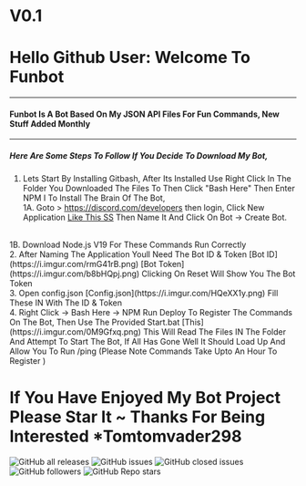 # V0.1
 
# Hello Github User: Welcome To Funbot

<hr>

#### Funbot Is A Bot Based On My JSON API Files For Fun Commands, New Stuff Added Monthly

<hr>

##### Here Are Some Steps To Follow If You Decide To Download My Bot,

1. Lets Start By Installing Gitbash, After Its Installed Use Right Click In The Folder You Downloaded The Files To Then Click "Bash Here" Then Enter NPM I To Install The Brain Of The Bot,<br>
1A. Goto > https://discord.com/developers then login, Click New Application [Like This SS](https://i.imgur.com/eTnWSKW.png) Then Name It And Click On Bot -> Create Bot.
<br>
1B. Download Node.js V19 For These Commands Run Correctly
<br>
2. After Naming The Application Youll Need The Bot ID & Token [Bot ID](https://i.imgur.com/rmG41rB.png)
[Bot Token](https://i.imgur.com/b8bHQpj.png) Clicking On Reset Will Show You The Bot Token
<br>
3. Open config.json [Config.json](https://i.imgur.com/HQeXX1y.png) Fill These IN With The ID & Token
<br>
4. Right Click -> Bash Here -> NPM Run Deploy To Register The Commands On The Bot, Then Use The Provided Start.bat [This](https://i.imgur.com/0M9Gfxq.png) This Will Read The Files IN The Folder And Attempt To Start The Bot, If All Has Gone Well It Should Load Up And Allow You To Run /ping (Please Note Commands Take Upto An Hour To Register )


# If You Have Enjoyed My Bot Project Please Star It ~ Thanks For Being Interested *Tomtomvader298


![GitHub all releases](https://img.shields.io/github/downloads/Tomtom-Skywalker/Funbot/total?style=for-the-badge) ![GitHub issues](https://img.shields.io/github/issues-raw/Tomtom-Skywalker/Funbot?style=for-the-badge) ![GitHub closed issues](https://img.shields.io/github/issues-closed-raw/Tomtom-Skywalker/Funbot?style=for-the-badge) ![GitHub followers](https://img.shields.io/github/followers/Tomtom-Skywalker?style=for-the-badge) ![GitHub Repo stars](https://img.shields.io/github/stars/Tomtom-Skywalker/Funbot?style=for-the-badge)
